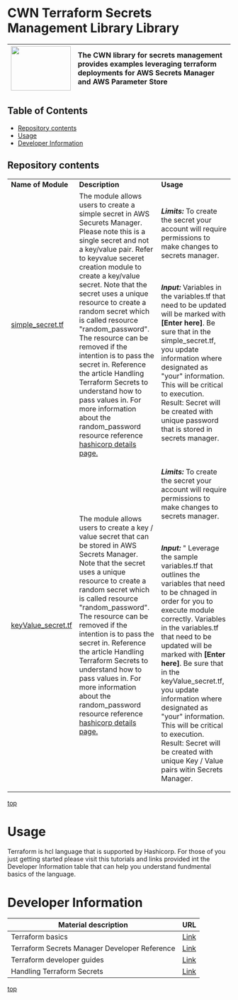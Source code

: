 # <a name="top">CWN Terraform Secrets Management Library Library</a> 

| <img src="./aws/images/aws.png"   width="135px" height="100px">  | The CWN library for secrets management provides examples leveraging terraform deployments for AWS Secrets Manager and AWS Parameter Store |
| :-------------- | :----------- | 

## Table of Contents

- [Repository contents](#repository-contents)
- [Usage](#usage)
- [Developer Information](#Developer-Information)


## Repository contents

<table border="0" cellspacing="0">
<tbody>
<tr>
<td align="top"><strong>Name of Module</strong></td>
<td align="top"><strong>Description</strong></td>
<td align="top"><strong>Usage</strong></td>
</tr>
<tr>
<td> 
<a href="https://github.com/cwnit/toolkits/blob/master/collections/terraform/aws/secrets_management/simple_secret.tf">simple_secret.tf</a> </td>
<td>The module allows users to create a simple secret in AWS Securets Manager.  Please note this is a single secret and not a key/value pair.  Refer to keyvalue seceret creation module to create a key/value secret. Note that the secret uses a unique resource to create a random secret which is called resource "random_password".  The resource can be removed if the intention is to pass the secret in.  Reference the article Handling Terraform Secrets to understand how to pass values in.  For more information about the random_password resource reference <a href="https://registry.terraform.io/providers/hashicorp/random/latest/docs/resources/string">hashicorp details page.</a> </td>
<td>
<p><em><strong>Limits:</strong></em> To create the secret your account will require permissions to make changes to secrets manager.  </p>
<br><p><em><strong>Input:</strong></em>&nbsp;Variables in the variables.tf that need to be updated will be marked with <strong>[Enter here]</strong></em>.  Be sure that in the simple_secret.tf, you update information where designated as "your" information.  This will be critical to execution.
<br>Result:</strong></em>&nbsp;Secret will be created with unique password that is stored in secrets manager.</p> 
</td>
</tr>
<tr>
<td> 
<a href="https://github.com/cwnit/toolkits/blob/master/collections/terraform/aws/secrets_management/keyValue_secret.tf">keyValue_secret.tf</a> </td>
<td>The module allows users to create a key / value secret that can be stored in AWS Secrets Manager. Note that the secret uses a unique resource to create a random secret which is called resource "random_password".  The resource can be removed if the intention is to pass the secret in.  Reference the article Handling Terraform Secrets to understand how to pass values in.  For more information about the random_password resource reference <a href="https://registry.terraform.io/providers/hashicorp/random/latest/docs/resources/string">hashicorp details page.</a> </td>
<td>
<p><em><strong>Limits:</strong></em> To create the secret your account will require permissions to make changes to secrets manager.  </p>
<br><p><em><strong>Input:</strong></em>&nbsp;" Leverage the sample variables.tf that outlines the variables that need to be chnaged in order for you to execute module correctly.  Variables in the variables.tf that need to be updated will be marked with <strong>[Enter here]</strong></em>.  Be sure that in the keyValue_secret.tf, you update information where designated as "your" information.  This will be critical to execution.
<br>Result:</strong></em>&nbsp;Secret will be created with unique Key / Value pairs witin Secrets Manager.</p> 
</td>
</tr>

</tbody>
</table>

[top](#top)


# Usage
Terraform is hcl language that is supported by Hashicorp.  For those of you just getting started please visit this tutorials and links provided int the Developer Information table that can help you understand fundmental basics of the language.

# Developer Information
| Material description | URL |
| ---------- | ------------ |
| Terraform basics | [Link](https://learn.hashicorp.com/terraform) |
| Terraform Secrets Manager Developer Reference | [Link](https://registry.terraform.io/providers/hashicorp/aws/latest/docs/resources/secretsmanager_secret) |
| Terraform developer guides | [Link](https://semaphoreci.com/blog/terraform) |
| Handling Terraform Secrets | [Link](https://blog.gruntwork.io/a-comprehensive-guide-to-managing-secrets-in-your-terraform-code-1d586955ace1) |



[top](#top)
